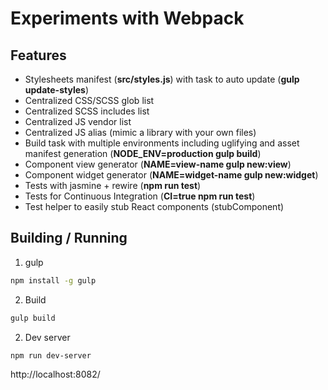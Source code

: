 # Experiments with Webpack

## Features

* Stylesheets manifest (__src/styles.js__) with task to auto update (__gulp update-styles__)
* Centralized CSS/SCSS glob list
* Centralized SCSS includes list
* Centralized JS vendor list
* Centralized JS alias (mimic a library with your own files)
* Build task with multiple environments including uglifying and asset manifest generation (__NODE_ENV=production gulp build__)
* Component view generator (__NAME=view-name gulp new:view__)
* Component widget generator (__NAME=widget-name gulp new:widget__)
* Tests with jasmine + rewire (__npm run test__)
* Tests for Continuous Integration (__CI=true npm run test__)
* Test helper to easily stub React components (stubComponent)

## Building / Running

1. gulp

```sh
npm install -g gulp
```

2. Build

```sh
gulp build
```

2. Dev server

```sh
npm run dev-server
```

http://localhost:8082/
